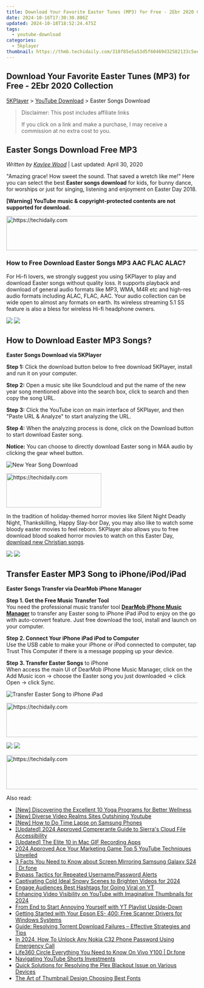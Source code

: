 ```yaml
---
title: Download Your Favorite Easter Tunes (MP3) for Free - 2Ebr 2020 Collection
date: 2024-10-16T17:30:30.886Z
updated: 2024-10-18T18:52:24.475Z
tags:
  - youtube-download
categories:
  - 5kplayer
thumbnail: https://thmb.techidaily.com/318f85e5a53d5f60469d32582133c5ee92bbc0ceb979fd63de287576e36507bb.jpg
---
```


## Download Your Favorite Easter Tunes (MP3) for Free - 2Ebr 2020 Collection

[5KPlayer](https://tools.techidaily.com/5kplayer/products/) \> [YouTube Download](https://tools.techidaily.com/5kplayer/youtube-download/) \> Easter Songs Download

>  Disclaimer: This post includes affiliate links
>
>  If you click on a link and make a purchase, I may receive a commission at no extra cost to you.
>

## Easter Songs Download Free MP3

 _Written by [Kaylee Wood](https://www.quora.com/profile/Amanda-Hu-21)_ | Last updated: April 30, 2020 

"Amazing grace! How sweet the sound. That saved a wretch like me!" Here you can select the best **Easter songs download** for kids, for bunny dance, for worships or just for singing, listening and enjoyment on Easter Day 2018.

**\[Warning\] YouTube music & copyright-protected contents are not supported for download.**

<!-- affiliate ads begin -->
<a href="https://appsumo.8odi.net/c/5597632/2144288/7443" target="_top" id="2144288">
  <img src="//a.impactradius-go.com/display-ad/7443-2144288" border="0" alt="https://techidaily.com" width="728" height="90"/>
</a>
<img height="0" width="0" src="https://appsumo.8odi.net/i/5597632/2144288/7443" style="position:absolute;visibility:hidden;" border="0" />
<!-- affiliate ads end -->

### How to Free Download Easter Songs MP3 AAC FLAC ALAC?

For Hi-fi lovers, we strongly suggest you using 5KPlayer to play and download Easter songs without quality loss. It supports playback and download of general audio formats like MP3, WMA, M4R etc and high-res audio formats including ALAC, FLAC, AAC. Your audio collection can be wide open to almost any formats on earth. Its wireless streaming 5.1 SS feature is also a bless for wireless Hi-fi headphone owners. 

[![](https://www.5kplayer.com/youtube-download/../button/freedownwhitewin.png)](https://tools.techidaily.com/5kplayer/products/) [![](https://www.5kplayer.com/youtube-download/../button/freedownbackmac.png)](https://tools.techidaily.com/5kplayer/products/) 

## How to Download Easter MP3 Songs?

**Easter Songs Download via 5KPlayer**

**Step 1:** Click the download button below to free download 5KPlayer, install and run it on your computer.

**Step 2:** Open a music site like Soundcloud and put the name of the new year song mentioned above into the search box, click to search and then copy the song URL.

**Step 3:** Click the YouTube icon on main interface of 5KPlayer, and then "Paste URL & Analyze" to start analyzing the URL.

**Step 4:** When the analyzing process is done, click on the Download button to start download Easter song.

**Notice:** You can choose to directly download Easter song in M4A audio by clicking the gear wheel button.

![New Year Song Download](https://www.5kplayer.com/youtube-download/img/easter-songs.jpg) 

<!-- affiliate ads begin -->
<a href="https://aligracehair.sjv.io/c/5597632/2135398/19272" target="_top" id="2135398">
  <img src="//a.impactradius-go.com/display-ad/19272-2135398" border="0" alt="https://techidaily.com" width="250" height="90"/>
</a>
<img height="0" width="0" src="https://aligracehair.sjv.io/i/5597632/2135398/19272" style="position:absolute;visibility:hidden;" border="0" />
<!-- affiliate ads end -->

In the tradition of holiday-themed horror movies like Silent Night Deadly Night, Thankskilling, Happy Slay-bor Day, you may also like to watch some bloody easter movies to feel reborn. 5KPlayer also allows you to free download blood soaked horror movies to watch on this Easter Day, [download new Christian songs](https://tools.techidaily.com/5kplayer/youtube-download/). 

[![](https://www.5kplayer.com/youtube-download/../button/freedownwhitewin.png)](https://tools.techidaily.com/5kplayer/products/) [![](https://www.5kplayer.com/youtube-download/../button/freedownbackmac.png)](https://tools.techidaily.com/5kplayer/products/) 

## Transfer Easter MP3 Song to iPhone/iPod/iPad

**Easter Songs Transfer via DearMob iPhone Manager**

**Step 1\. Get the Free Music Transfer Tool**  
You need the professional music transfer tool [**DearMob iPhone Music Manager**](https://tools.techidaily.com/5kplayer/iphone-manager/) to transfer any Easter song to iPhone iPad iPod to enjoy on the go with auto-convert feature. Just free download the tool, install and launch on your computer.

**Step 2\. Connect Your iPhone iPad iPod to Computer**  
 Use the USB cable to make your iPhone or iPod connected to computer, tap Trust This Computer if there is a message popping up your device. 

**Step 3\. Transfer Easter Songs** to iPhone   
 When access the main UI of DearMob iPhone Music Manager, click on the Add Music icon -> choose the Easter song you just downloaded -> click Open -> click Sync.

![Transfer Easter Song to iPhone iPad](https://www.5kplayer.com/youtube-download/../iphone-manager/seoimg/iphone-music-manager-02.jpg) 

<!-- affiliate ads begin -->
<a href="https://aligracehair.sjv.io/c/5597632/1972670/19272" target="_top" id="1972670">
  <img src="//a.impactradius-go.com/display-ad/19272-1972670" border="0" alt="https://techidaily.com" width="728" height="90"/>
</a>
<img height="0" width="0" src="https://aligracehair.sjv.io/i/5597632/1972670/19272" style="position:absolute;visibility:hidden;" border="0" />
<!-- affiliate ads end -->

[![](https://www.5kplayer.com/youtube-download/../button/downnowwin.png)](https://www.5kplayer.com/download/dearmob-iphone-manager-file.exe) [![](https://www.5kplayer.com/youtube-download/../button/downnowmac.png)](https://www.5kplayer.com/download/dearmob-iphone-manager-file.dmg)

<!-- affiliate ads begin -->
<a href="https://appsumo.8odi.net/c/5597632/2049363/7443" target="_top" id="2049363">
  <img src="//a.impactradius-go.com/display-ad/7443-2049363" border="0" alt="https://techidaily.com" width="728" height="90"/>
</a>
<img height="0" width="0" src="https://appsumo.8odi.net/i/5597632/2049363/7443" style="position:absolute;visibility:hidden;" border="0" />
<!-- affiliate ads end -->

<ins class="adsbygoogle"
     style="display:block"
     data-ad-format="autorelaxed"
     data-ad-client="ca-pub-7571918770474297"
     data-ad-slot="1223367746"></ins>

<ins class="adsbygoogle"
     style="display:block"
     data-ad-client="ca-pub-7571918770474297"
     data-ad-slot="8358498916"
     data-ad-format="auto"
     data-full-width-responsive="true"></ins>

<span class="atpl-alsoreadstyle">Also read:</span>
<div><ul>
<li><a href="https://youtube-video-recordings.techidaily.com/new-discovering-the-excellent-10-yoga-programs-for-better-wellness/"><u>[New] Discovering the Excellent 10 Yoga Programs for Better Wellness</u></a></li>
<li><a href="https://youtube-video-recordings.techidaily.com/new-diverse-video-realms-sites-outshining-youtube/"><u>[New] Diverse Video Realms Sites Outshining Youtube</u></a></li>
<li><a href="https://some-techniques.techidaily.com/new-how-to-do-time-lapse-on-samsung-phones/"><u>[New] How to Do Time Lapse on Samsung Phones</u></a></li>
<li><a href="https://article-files.techidaily.com/updated-2024-approved-comprerante-guide-to-sierras-cloud-file-accessibility/"><u>[Updated] 2024 Approved Comprerante Guide to Sierra's Cloud File Accessibility</u></a></li>
<li><a href="https://desktop-recording.techidaily.com/updated-the-elite-10-in-mac-gif-recording-apps/"><u>[Updated] The Elite 10 in Mac GIF Recording Apps</u></a></li>
<li><a href="https://youtube-video-recordings.techidaily.com/2024-approved-ace-your-marketing-game-top-5-youtube-techniques-unveiled/"><u>2024 Approved Ace Your Marketing Game Top 5 YouTube Techniques Unveiled</u></a></li>
<li><a href="https://screen-mirror.techidaily.com/3-facts-you-need-to-know-about-screen-mirroring-samsung-galaxy-s24-drfone-by-drfone-android/"><u>3 Facts You Need to Know about Screen Mirroring Samsung Galaxy S24 | Dr.fone</u></a></li>
<li><a href="https://win11.techidaily.com/bypass-tactics-for-repeated-usernamepassword-alerts/"><u>Bypass Tactics for Repeated Username/Password Alerts</u></a></li>
<li><a href="https://youtube-video-recordings.techidaily.com/captivating-cold-ideal-snowy-scenes-to-brighten-videos-for-2024/"><u>Captivating Cold Ideal Snowy Scenes to Brighten Videos for 2024</u></a></li>
<li><a href="https://youtube-video-recordings.techidaily.com/engage-audiences-best-hashtags-for-going-viral-on-yt/"><u>Engage Audiences Best Hashtags for Going Viral on YT</u></a></li>
<li><a href="https://youtube-video-recordings.techidaily.com/enhancing-video-visibility-on-youtube-with-imaginative-thumbnails-for-2024/"><u>Enhancing Video Visibility on YouTube with Imaginative Thumbnails for 2024</u></a></li>
<li><a href="https://youtube-video-recordings.techidaily.com/from-end-to-start-annoying-yourself-with-yt-playlist-upside-down/"><u>From End to Start Annoying Yourself with YT Playlist Upside-Down</u></a></li>
<li><a href="https://driver-download.techidaily.com/getting-started-with-your-epson-es-400-free-scanner-drivers-for-windows-systems/"><u>Getting Started with Your Epson ES- 400: Free Scanner Drivers for Windows Systems</u></a></li>
<li><a href="https://win-howtos.techidaily.com/guide-resolving-torrent-download-failures-effective-strategies-and-tips/"><u>Guide: Resolving Torrent Download Failures – Effective Strategies and Tips</u></a></li>
<li><a href="https://easy-unlock-android.techidaily.com/in-2024-how-to-unlock-any-nokia-c32-phone-password-using-emergency-call-by-drfone-android/"><u>In 2024, How To Unlock Any Nokia C32 Phone Password Using Emergency Call</u></a></li>
<li><a href="https://fake-location.techidaily.com/life360-circle-everything-you-need-to-know-on-vivo-y100-drfone-by-drfone-virtual-android/"><u>Life360 Circle Everything You Need to Know On Vivo Y100 | Dr.fone</u></a></li>
<li><a href="https://youtube-video-recordings.techidaily.com/navigating-youtube-shorts-investments/"><u>Navigating YouTube Shorts Investments</u></a></li>
<li><a href="https://discover-alternatives.techidaily.com/quick-solutions-for-resolving-the-plex-blackout-issue-on-various-devices/"><u>Quick Solutions for Resolving the Plex Blackout Issue on Various Devices</u></a></li>
<li><a href="https://youtube-video-recordings.techidaily.com/the-art-of-thumbnail-design-choosing-best-fonts/"><u>The Art of Thumbnail Design Choosing Best Fonts</u></a></li>
</ul></div>

